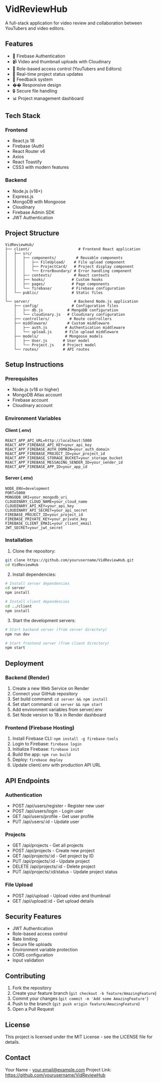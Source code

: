 # VidReviewHub

A full-stack application for video review and collaboration between YouTubers and video editors.

## Features

- 🔐 Firebase Authentication
- 📹 Video and thumbnail uploads with Cloudinary
- 👥 Role-based access control (YouTubers and Editors)
- 🔄 Real-time project status updates
- 💬 Feedback system
- �� Responsive design
- 🔒 Secure file handling
- 📊 Project management dashboard

## Tech Stack

### Frontend
- React.js 18
- Firebase (Auth)
- React Router v6
- Axios
- React Toastify
- CSS3 with modern features

### Backend
- Node.js (v18+)
- Express.js
- MongoDB with Mongoose
- Cloudinary
- Firebase Admin SDK
- JWT Authentication

## Project Structure

```
VidReviewHub/
├── client/                      # Frontend React application
│   ├── src/
│   │   ├── components/         # Reusable components
│   │   │   ├── FileUpload/    # File upload component
│   │   │   ├── ProjectCard/   # Project display component
│   │   │   └── ErrorBoundary/ # Error handling component
│   │   ├── contexts/          # React contexts
│   │   ├── hooks/            # Custom hooks
│   │   ├── pages/            # Page components
│   │   └── firebase/         # Firebase configuration
│   └── public/               # Static files
│
└── server/                    # Backend Node.js application
    ├── config/               # Configuration files
    │   ├── db.js           # MongoDB configuration
    │   └── cloudinary.js   # Cloudinary configuration
    ├── controllers/         # Route controllers
    ├── middleware/         # Custom middleware
    │   ├── auth.js        # Authentication middleware
    │   └── upload.js      # File upload middleware
    ├── models/            # Mongoose models
    │   ├── User.js       # User model
    │   └── Project.js    # Project model
    └── routes/           # API routes
```

## Setup Instructions

### Prerequisites
- Node.js (v18 or higher)
- MongoDB Atlas account
- Firebase account
- Cloudinary account

### Environment Variables

#### Client (.env)
```
REACT_APP_API_URL=http://localhost:5000
REACT_APP_FIREBASE_API_KEY=your_api_key
REACT_APP_FIREBASE_AUTH_DOMAIN=your_auth_domain
REACT_APP_FIREBASE_PROJECT_ID=your_project_id
REACT_APP_FIREBASE_STORAGE_BUCKET=your_storage_bucket
REACT_APP_FIREBASE_MESSAGING_SENDER_ID=your_sender_id
REACT_APP_FIREBASE_APP_ID=your_app_id
```

#### Server (.env)
```
NODE_ENV=development
PORT=5000
MONGODB_URI=your_mongodb_uri
CLOUDINARY_CLOUD_NAME=your_cloud_name
CLOUDINARY_API_KEY=your_api_key
CLOUDINARY_API_SECRET=your_api_secret
FIREBASE_PROJECT_ID=your_project_id
FIREBASE_PRIVATE_KEY=your_private_key
FIREBASE_CLIENT_EMAIL=your_client_email
JWT_SECRET=your_jwt_secret
```

### Installation

1. Clone the repository:
```bash
git clone https://github.com/yourusername/VidReviewHub.git
cd VidReviewHub
```

2. Install dependencies:
```bash
# Install server dependencies
cd server
npm install

# Install client dependencies
cd ../client
npm install
```

3. Start the development servers:
```bash
# Start backend server (from server directory)
npm run dev

# Start frontend server (from client directory)
npm start
```

## Deployment

### Backend (Render)
1. Create a new Web Service on Render
2. Connect your GitHub repository
3. Set build command: `cd server && npm install`
4. Set start command: `cd server && npm start`
5. Add environment variables from server/.env
6. Set Node version to 18.x in Render dashboard

### Frontend (Firebase Hosting)
1. Install Firebase CLI: `npm install -g firebase-tools`
2. Login to Firebase: `firebase login`
3. Initialize Firebase: `firebase init`
4. Build the app: `npm run build`
5. Deploy: `firebase deploy`
6. Update client/.env with production API URL

## API Endpoints

### Authentication
- POST /api/users/register - Register new user
- POST /api/users/login - Login user
- GET /api/users/profile - Get user profile
- PUT /api/users/:id - Update user

### Projects
- GET /api/projects - Get all projects
- POST /api/projects - Create new project
- GET /api/projects/:id - Get project by ID
- PUT /api/projects/:id - Update project
- DELETE /api/projects/:id - Delete project
- PUT /api/projects/:id/status - Update project status

### File Upload
- POST /api/upload - Upload video and thumbnail
- GET /api/upload/:id - Get upload details

## Security Features

- JWT Authentication
- Role-based access control
- Rate limiting
- Secure file uploads
- Environment variable protection
- CORS configuration
- Input validation

## Contributing

1. Fork the repository
2. Create your feature branch (`git checkout -b feature/AmazingFeature`)
3. Commit your changes (`git commit -m 'Add some AmazingFeature'`)
4. Push to the branch (`git push origin feature/AmazingFeature`)
5. Open a Pull Request

## License

This project is licensed under the MIT License - see the LICENSE file for details.

## Contact

Your Name - your.email@example.com
Project Link: https://github.com/yourusername/VidReviewHub 